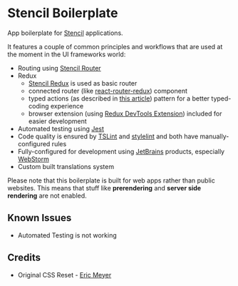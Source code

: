 # Stencil Boilerplate

App boilerplate for [Stencil](https://stenciljs.com/) applications.

It features a couple of common principles and workflows that are used at the moment in the UI frameworks world:
   - Routing using [Stencil Router](https://github.com/ionic-team/stencil-router)
   - Redux
     - [Stencil Redux](https://github.com/ionic-team/stencil-redux) is used as basic router
     - connected router (like [react-router-redux](https://github.com/ReactTraining/react-router/tree/master/packages/react-router-redux)) component
     - typed actions (as described in [this article](https://medium.com/@martin_hotell/redux-typescript-typed-actions-with-less-keystrokes-d984063901d)) pattern for a better typed-coding experience 
     - browser extension (using [Redux DevTools Extension](https://github.com/zalmoxisus/redux-devtools-extension)) included for easier development
   - Automated testing using [Jest](https://facebook.github.io/jest/)
   - Code quality is ensured by [TSLint](https://palantir.github.io/tslint/) and [stylelint](https://stylelint.io/) and both have manually-configured rules
   - Fully-configured for development using [JetBrains](https://www.jetbrains.com/) products, especially [WebStorm](https://www.jetbrains.com/webstorm/)
   - Custom built translations system

Please note that this boilerplate is built for web apps rather than public websites. This means that stuff like **prerendering** and **server side rendering** are not enabled. 

## Known Issues
* Automated Testing is not working 

## Credits
* Original CSS Reset - [Eric Meyer](https://meyerweb.com/eric/tools/css/reset/) 
